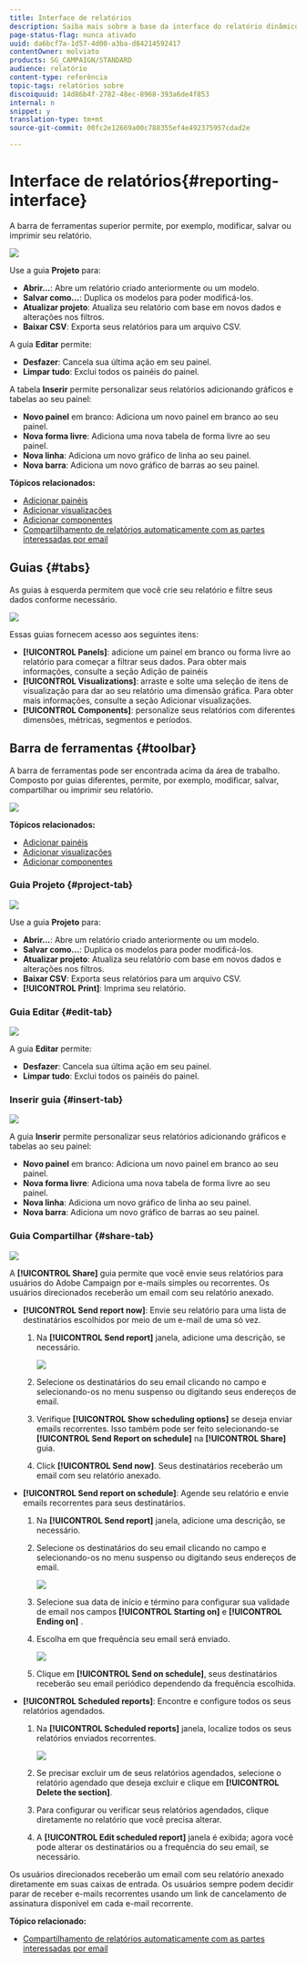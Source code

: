 ```yaml
---
title: Interface de relatórios
description: Saiba mais sobre a base da interface do relatório dinâmico e como navegar pelas diferentes guias e menus.
page-status-flag: nunca ativado
uuid: da6bcf7a-1d57-4d00-a3ba-d84214592417
contentOwner: molviato
products: SG_CAMPAIGN/STANDARD
audience: relatório
content-type: referência
topic-tags: relatórios sobre
discoiquuid: 14d86b4f-2782-48ec-8968-393a6de4f853
internal: n
snippet: y
translation-type: tm+mt
source-git-commit: 00fc2e12669a00c788355ef4e492375957cdad2e

---
```



# Interface de relatórios{#reporting-interface}

A barra de ferramentas superior permite, por exemplo, modificar, salvar ou imprimir seu relatório.

![](assets/dynamic_report_toolbar.png)

Use a guia **Projeto** para:

* **Abrir...**: Abre um relatório criado anteriormente ou um modelo.
* **Salvar como...**: Duplica os modelos para poder modificá-los.
* **Atualizar projeto**: Atualiza seu relatório com base em novos dados e alterações nos filtros.
* **Baixar CSV**: Exporta seus relatórios para um arquivo CSV.

A guia **Editar** permite:

* **Desfazer**: Cancela sua última ação em seu painel.
* **Limpar tudo**: Exclui todos os painéis do painel.

A tabela **Inserir** permite personalizar seus relatórios adicionando gráficos e tabelas ao seu painel:

* **Novo painel** em branco: Adiciona um novo painel em branco ao seu painel.
* **Nova forma livre**: Adiciona uma nova tabela de forma livre ao seu painel.
* **Nova linha**: Adiciona um novo gráfico de linha ao seu painel.
* **Nova barra**: Adiciona um novo gráfico de barras ao seu painel.

**Tópicos relacionados:**

* [Adicionar painéis](../../reporting/using/adding-panels.md)
* [Adicionar visualizações](../../reporting/using/adding-visualizations.md)
* [Adicionar componentes](../../reporting/using/adding-components.md)
* [Compartilhamento de relatórios automaticamente com as partes interessadas por email](https://helpx.adobe.com/campaign/kb/simplify-campaign-management.html#Reportandshareinsightswithallstakeholders)

## Guias {#tabs}

As guias à esquerda permitem que você crie seu relatório e filtre seus dados conforme necessário.

![](assets/dynamic_report_interface.png)

Essas guias fornecem acesso aos seguintes itens:

* **[!UICONTROL Panels]**: adicione um painel em branco ou forma livre ao relatório para começar a filtrar seus dados. Para obter mais informações, consulte a seção Adição de painéis
* **[!UICONTROL Visualizations]**: arraste e solte uma seleção de itens de visualização para dar ao seu relatório uma dimensão gráfica. Para obter mais informações, consulte a seção Adicionar visualizações.
* **[!UICONTROL Components]**: personalize seus relatórios com diferentes dimensões, métricas, segmentos e períodos.

## Barra de ferramentas {#toolbar}

A barra de ferramentas pode ser encontrada acima da área de trabalho. Composto por guias diferentes, permite, por exemplo, modificar, salvar, compartilhar ou imprimir seu relatório.

![](assets/dynamic_report_toolbar.png)

**Tópicos relacionados:**

* [Adicionar painéis](../../reporting/using/adding-panels.md)
* [Adicionar visualizações](../../reporting/using/adding-visualizations.md)
* [Adicionar componentes](../../reporting/using/adding-components.md)

### Guia Projeto {#project-tab}

![](assets/tab_project.png)

Use a guia **Projeto** para:

* **Abrir...**: Abre um relatório criado anteriormente ou um modelo.
* **Salvar como...**: Duplica os modelos para poder modificá-los.
* **Atualizar projeto**: Atualiza seu relatório com base em novos dados e alterações nos filtros.
* **Baixar CSV**: Exporta seus relatórios para um arquivo CSV.
* **[!UICONTROL Print]**: Imprima seu relatório.

### Guia Editar {#edit-tab}

![](assets/tab_edit.png)

A guia **Editar** permite:

* **Desfazer**: Cancela sua última ação em seu painel.
* **Limpar tudo**: Exclui todos os painéis do painel.

### Inserir guia {#insert-tab}

![](assets/tab_insert.png)

A guia **Inserir** permite personalizar seus relatórios adicionando gráficos e tabelas ao seu painel:

* **Novo painel** em branco: Adiciona um novo painel em branco ao seu painel.
* **Nova forma livre**: Adiciona uma nova tabela de forma livre ao seu painel.
* **Nova linha**: Adiciona um novo gráfico de linha ao seu painel.
* **Nova barra**: Adiciona um novo gráfico de barras ao seu painel.

### Guia Compartilhar {#share-tab}

![](assets/tab_share_1.png)

A **[!UICONTROL Share]** guia permite que você envie seus relatórios para usuários do Adobe Campaign por e-mails simples ou recorrentes. Os usuários direcionados receberão um email com seu relatório anexado.

* **[!UICONTROL Send report now]**: Envie seu relatório para uma lista de destinatários escolhidos por meio de um e-mail de uma só vez.

   1. Na **[!UICONTROL Send report]** janela, adicione uma descrição, se necessário.

      ![](assets/tab_share_4.png)

   1. Selecione os destinatários do seu email clicando no campo e selecionando-os no menu suspenso ou digitando seus endereços de email.
   1. Verifique **[!UICONTROL Show scheduling options]** se deseja enviar emails recorrentes. Isso também pode ser feito selecionando-se **[!UICONTROL Send Report on schedule]** na **[!UICONTROL Share]** guia.
   1. Click **[!UICONTROL Send now]**. Seus destinatários receberão um email com seu relatório anexado.

* **[!UICONTROL Send report on schedule]**: Agende seu relatório e envie emails recorrentes para seus destinatários.

   1. Na **[!UICONTROL Send report]** janela, adicione uma descrição, se necessário.
   1. Selecione os destinatários do seu email clicando no campo e selecionando-os no menu suspenso ou digitando seus endereços de email.

      ![](assets/tab_share_5.png)

   1. Selecione sua data de início e término para configurar sua validade de email nos campos **[!UICONTROL Starting on]** e **[!UICONTROL Ending on]** .
   1. Escolha em que frequência seu email será enviado.

      ![](assets/tab_share_2.png)

   1. Clique em **[!UICONTROL Send on schedule]**, seus destinatários receberão seu email periódico dependendo da frequência escolhida.

* **[!UICONTROL Scheduled reports]**: Encontre e configure todos os seus relatórios agendados.

   1. Na **[!UICONTROL Scheduled reports]** janela, localize todos os seus relatórios enviados recorrentes.

      ![](assets/tab_share_3.png)

   1. Se precisar excluir um de seus relatórios agendados, selecione o relatório agendado que deseja excluir e clique em **[!UICONTROL Delete the section]**.
   1. Para configurar ou verificar seus relatórios agendados, clique diretamente no relatório que você precisa alterar.
   1. A **[!UICONTROL Edit scheduled report]** janela é exibida; agora você pode alterar os destinatários ou a frequência do seu email, se necessário.

Os usuários direcionados receberão um email com seu relatório anexado diretamente em suas caixas de entrada. Os usuários sempre podem decidir parar de receber e-mails recorrentes usando um link de cancelamento de assinatura disponível em cada e-mail recorrente.

**Tópico relacionado:**

* [Compartilhamento de relatórios automaticamente com as partes interessadas por email](https://helpx.adobe.com/campaign/kb/simplify-campaign-management.html#Reportandshareinsightswithallstakeholders)
